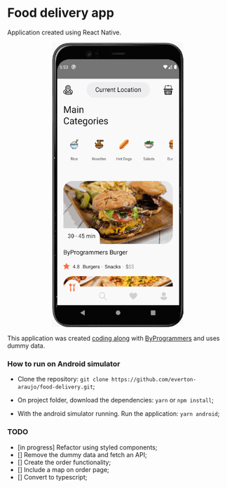 # Food delivery app 

Application created using React Native.

<p align="center">
<img src="./src/assets/application.gif" alt="Application demonstration" width="300" height="650"/>
</p>

This application was created [coding along](https://www.byprogrammers.com/2020/12/lcrn-ep8-food-delivery-app/) with [ByProgrammers](https://www.byprogrammers.com/) and uses dummy data.

### How to run on Android simulator

* Clone the repository: ```git clone https://github.com/everton-araujo/food-delivery.git```;

* On project folder, download the dependencies: ```yarn``` or ```npm install```;

* With the android simulator running. Run the application: ```yarn android```;

### TODO
* [in progress] Refactor using styled components; 
* [] Remove the dummy data and fetch an API;
* [] Create the order functionality;
* [] Include a map on order page;
* [] Convert to typescript;
